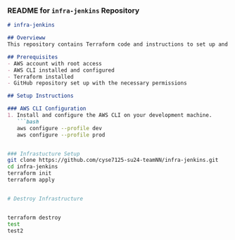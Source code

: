 
### README for `infra-jenkins` Repository

```markdown
# infra-jenkins

## Overvieww
This repository contains Terraform code and instructions to set up and manage the infrastructure required for a Jenkins instance on AWS. The setup includes networking components, EC2 instance provisioning, and reverse proxy configuration.

## Prerequisites
- AWS account with root access
- AWS CLI installed and configured
- Terraform installed
- GitHub repository set up with the necessary permissions

## Setup Instructions

### AWS CLI Configuration
1. Install and configure the AWS CLI on your development machine.
   ```bash
   aws configure --profile dev
   aws configure --profile prod


### Infrastucture Setup
git clone https://github.com/cyse7125-su24-teamNN/infra-jenkins.git
cd infra-jenkins
terraform init
terraform apply


# Destroy Infrastructure


terraform destroy
test
test2
